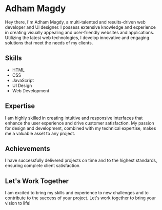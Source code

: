 # Adham Magdy
Hey there, I'm Adham Magdy, a multi-talented and results-driven web developer and UI designer. I possess extensive knowledge and experience in creating visually appealing and user-friendly websites and applications. Utilizing the latest web technologies, I develop innovative and engaging solutions that meet the needs of my clients.

## Skills
* HTML
* CSS
* JavaScript
* UI Design
* Web Development
## Expertise
I am highly skilled in creating intuitive and responsive interfaces that enhance the user experience and drive customer satisfaction. My passion for design and development, combined with my technical expertise, makes me a valuable asset to any project.

## Achievements
I have successfully delivered projects on time and to the highest standards, ensuring complete client satisfaction.

## Let's Work Together
I am excited to bring my skills and experience to new challenges and to contribute to the success of your project. Let's work together to bring your vision to life!
